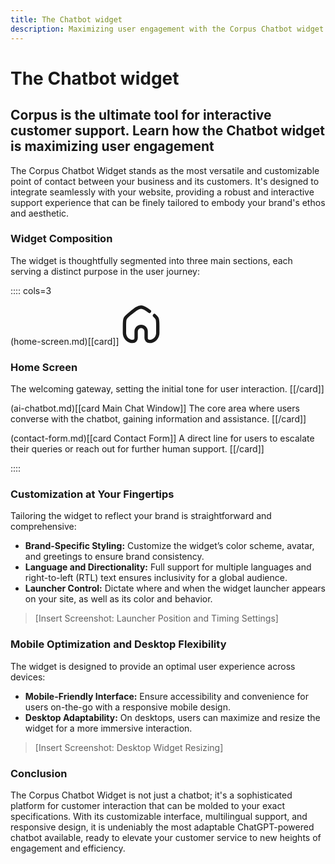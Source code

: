 ```yaml
---
title: The Chatbot widget
description: Maximizing user engagement with the Corpus Chatbot widget
---
```


# The Chatbot widget
## Corpus is the ultimate tool for interactive customer support. Learn how the Chatbot widget is maximizing user engagement

The Corpus Chatbot Widget stands as the most versatile and customizable point of contact between your business and its customers. It's designed to integrate seamlessly with your website, providing a robust and interactive support experience that can be finely tailored to embody your brand's ethos and aesthetic.

### Widget Composition

The widget is thoughtfully segmented into three main sections, each serving a distinct purpose in the user journey:

:::: cols=3

(home-screen.md)[[card]]
<svg xmlns="http://www.w3.org/2000/svg" viewBox="0 0 24 24" fill="none" stroke="currentColor" stroke-width="2" stroke-linecap="round" style="width:64px;height:64px">
<path d="M17 4.00486C14.7988 2.2705 13.4921 1.40332 12 1.40332C10.2461 1.40332 8.74843 2.60147 5.75306 4.99776L5.5487 5.16125C3.90733 6.47434 3.08665 7.13089 2.6045 8.02015C2.52697 8.16316 2.45646 8.30987 2.39322 8.45975C2.00002 9.39176 2.00002 10.4428 2.00002 12.5447V17.0002C2.00002 19.7616 4.23859 22.0002 7.00002 22.0002C8.10458 22.0002 9.00002 21.1048 9.00002 20.0002V16.0001C9.00002 14.3433 10.3432 13.0001 12 13.0001C13.6569 13.0001 15 14.3433 15 16.0001V20.0002C15 21.1048 15.8954 22.0002 17 22.0002C19.7614 22.0002 22 19.7616 22 17.0002V12.5447C22 10.4428 22 9.39176 21.6068 8.45975C21.5436 8.30987 21.4731 8.16316 21.3955 8.02015C21.0976 7.47061 20.6703 7.00994 20 6.42827"></path>
</svg>

### Home Screen
        
The welcoming gateway, setting the initial tone for user interaction.
[[/card]]


(ai-chatbot.md)[[card Main Chat Window]]
The core area where users converse with the chatbot, gaining information and assistance.
[[/card]]


(contact-form.md)[[card Contact Form]]
A direct line for users to escalate their queries or reach out for further human support.
[[/card]]

::::

### Customization at Your Fingertips

Tailoring the widget to reflect your brand is straightforward and comprehensive:

- **Brand-Specific Styling:** Customize the widget’s color scheme, avatar, and greetings to ensure brand consistency.
- **Language and Directionality:** Full support for multiple languages and right-to-left (RTL) text ensures inclusivity for a global audience.
- **Launcher Control:** Dictate where and when the widget launcher appears on your site, as well as its color and behavior.

> [Insert Screenshot: Launcher Position and Timing Settings]

### Mobile Optimization and Desktop Flexibility

The widget is designed to provide an optimal user experience across devices:

- **Mobile-Friendly Interface:** Ensure accessibility and convenience for users on-the-go with a responsive mobile design.
- **Desktop Adaptability:** On desktops, users can maximize and resize the widget for a more immersive interaction.

> [Insert Screenshot: Desktop Widget Resizing]

### Conclusion

The Corpus Chatbot Widget is not just a chatbot; it's a sophisticated platform for customer interaction that can be molded to your exact specifications. With its customizable interface, multilingual support, and responsive design, it is undeniably the most adaptable ChatGPT-powered chatbot available, ready to elevate your customer service to new heights of engagement and efficiency.

